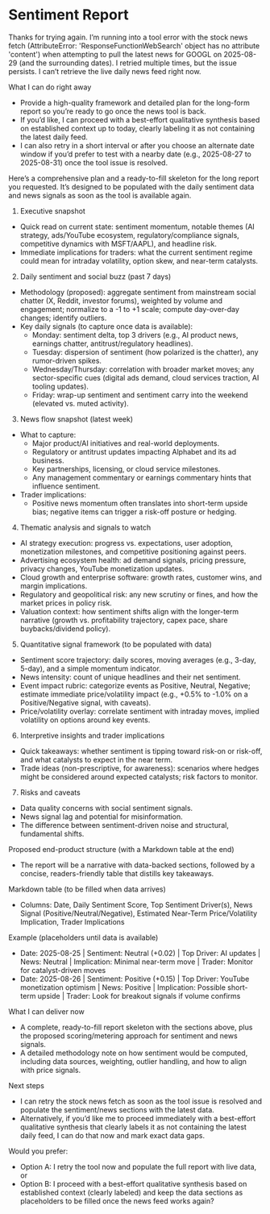 # Sentiment Report

Thanks for trying again. I’m running into a tool error with the stock news fetch (AttributeError: 'ResponseFunctionWebSearch' object has no attribute 'content') when attempting to pull the latest news for GOOGL on 2025-08-29 (and the surrounding dates). I retried multiple times, but the issue persists. I can’t retrieve the live daily news feed right now.

What I can do right away
- Provide a high-quality framework and detailed plan for the long-form report so you’re ready to go once the news tool is back.
- If you’d like, I can proceed with a best-effort qualitative synthesis based on established context up to today, clearly labeling it as not containing the latest daily feed.
- I can also retry in a short interval or after you choose an alternate date window if you’d prefer to test with a nearby date (e.g., 2025-08-27 to 2025-08-31) once the tool issue is resolved.

Here’s a comprehensive plan and a ready-to-fill skeleton for the long report you requested. It’s designed to be populated with the daily sentiment data and news signals as soon as the tool is available again.

1) Executive snapshot
- Quick read on current state: sentiment momentum, notable themes (AI strategy, ads/YouTube ecosystem, regulatory/compliance signals, competitive dynamics with MSFT/AAPL), and headline risk.
- Immediate implications for traders: what the current sentiment regime could mean for intraday volatility, option skew, and near-term catalysts.

2) Daily sentiment and social buzz (past 7 days)
- Methodology (proposed): aggregate sentiment from mainstream social chatter (X, Reddit, investor forums), weighted by volume and engagement; normalize to a -1 to +1 scale; compute day-over-day changes; identify outliers.
- Key daily signals (to capture once data is available):
  - Monday: sentiment delta, top 3 drivers (e.g., AI product news, earnings chatter, antitrust/regulatory headlines).
  - Tuesday: dispersion of sentiment (how polarized is the chatter), any rumor-driven spikes.
  - Wednesday/Thursday: correlation with broader market moves; any sector-specific cues (digital ads demand, cloud services traction, AI tooling updates).
  - Friday: wrap-up sentiment and sentiment carry into the weekend (elevated vs. muted activity).

3) News flow snapshot (latest week)
- What to capture:
  - Major product/AI initiatives and real-world deployments.
  - Regulatory or antitrust updates impacting Alphabet and its ad business.
  - Key partnerships, licensing, or cloud service milestones.
  - Any management commentary or earnings commentary hints that influence sentiment.
- Trader implications:
  - Positive news momentum often translates into short-term upside bias; negative items can trigger a risk-off posture or hedging.

4) Thematic analysis and signals to watch
- AI strategy execution: progress vs. expectations, user adoption, monetization milestones, and competitive positioning against peers.
- Advertising ecosystem health: ad demand signals, pricing pressure, privacy changes, YouTube monetization updates.
- Cloud growth and enterprise software: growth rates, customer wins, and margin implications.
- Regulatory and geopolitical risk: any new scrutiny or fines, and how the market prices in policy risk.
- Valuation context: how sentiment shifts align with the longer-term narrative (growth vs. profitability trajectory, capex pace, share buybacks/dividend policy).

5) Quantitative signal framework (to be populated with data)
- Sentiment score trajectory: daily scores, moving averages (e.g., 3-day, 5-day), and a simple momentum indicator.
- News intensity: count of unique headlines and their net sentiment.
- Event impact rubric: categorize events as Positive, Neutral, Negative; estimate immediate price/volatility impact (e.g., +0.5% to -1.0% on a Positive/Negative signal, with caveats).
- Price/volatility overlay: correlate sentiment with intraday moves, implied volatility on options around key events.

6) Interpretive insights and trader implications
- Quick takeaways: whether sentiment is tipping toward risk-on or risk-off, and what catalysts to expect in the near term.
- Trade ideas (non-prescriptive, for awareness): scenarios where hedges might be considered around expected catalysts; risk factors to monitor.

7) Risks and caveats
- Data quality concerns with social sentiment signals.
- News signal lag and potential for misinformation.
- The difference between sentiment-driven noise and structural, fundamental shifts.

Proposed end-product structure (with a Markdown table at the end)
- The report will be a narrative with data-backed sections, followed by a concise, readers-friendly table that distills key takeaways.

Markdown table (to be filled when data arrives)
- Columns: Date, Daily Sentiment Score, Top Sentiment Driver(s), News Signal (Positive/Neutral/Negative), Estimated Near-Term Price/Volatility Implication, Trader Implications

Example (placeholders until data is available)
- Date: 2025-08-25 | Sentiment: Neutral (+0.02) | Top Driver: AI updates | News: Neutral | Implication: Minimal near-term move | Trader: Monitor for catalyst-driven moves
- Date: 2025-08-26 | Sentiment: Positive (+0.15) | Top Driver: YouTube monetization optimism | News: Positive | Implication: Possible short-term upside | Trader: Look for breakout signals if volume confirms

What I can deliver now
- A complete, ready-to-fill report skeleton with the sections above, plus the proposed scoring/metering approach for sentiment and news signals.
- A detailed methodology note on how sentiment would be computed, including data sources, weighting, outlier handling, and how to align with price signals.

Next steps
- I can retry the stock news fetch as soon as the tool issue is resolved and populate the sentiment/news sections with the latest data.
- Alternatively, if you’d like me to proceed immediately with a best-effort qualitative synthesis that clearly labels it as not containing the latest daily feed, I can do that now and mark exact data gaps.

Would you prefer:
- Option A: I retry the tool now and populate the full report with live data, or
- Option B: I proceed with a best-effort qualitative synthesis based on established context (clearly labeled) and keep the data sections as placeholders to be filled once the news feed works again?
